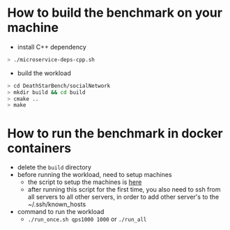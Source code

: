 # How to build the benchmark on your machine
- install C++ dependency

```bash
> ./microservice-deps-cpp.sh
```

- build the workload

```bash
> cd DeathStarBench/socialNetwork
> mkdir build && cd build
> cmake ..
> make
```

# How to run the benchmark in docker containers
- delete the `build` directory
- before running the workload, need to setup machines
  + the script to setup the machines is [here](https://github.com/zyuxuan0115/cloudlab-setup)
  + after running this script for the first time, you also need to ssh from all servers to all other servers, in order to add other server's to the ~/.ssh/known_hosts 
- command to run the workload
  + `./run_once.sh qps1000 1000` or `./run_all`
